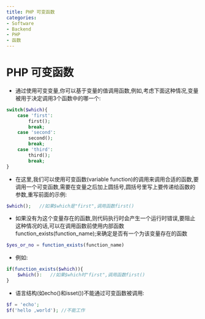 ```yaml
---
title: PHP 可变函数
categories:
- Software
- Backend
- PHP
- 函数
---
```

# PHP 可变函数

- 通过使用可变变量,你可以基于变量的值调用函数,例如,考虑下面这种情况,变量被用于决定调用3个函数中的哪一个:

```php
switch($which){
    case 'first':
        first();
        break;
    case 'second':
        second();
        break;
    case 'third':
        third();
        break;
}
```

- 在这里,我们可以使用可变函数(variable function)的调用来调用合适的函数,要调用一个可变函数,需要在变量之后加上圆括号,圆括号里写上要传递给函数的参数,重写前面的示例:

```php
$which();	//如果$which是"first",调用函数first()
```

- 如果没有为这个变量存在的函数,则代码执行时会产生一个运行时错误,要阻止这种情况的话,可以在调用函数前使用内部函数function_exists(function_name);来确定是否有一个为该变量存在的函数

```php
$yes_or_no = function_exists(function_name)
```

- 例如:

```php
if(function_exists($which)){
    $which():	//如果$which时"first",调用函数first()
}
```

- 语言结构(如echo()和isset())不能通过可变函数被调用:

```php
$f = 'echo';
$f('hello ,world');	//不能工作
```


